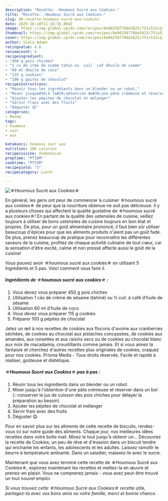 ```yaml
---
description: "Recette: ☆Houmous Sucré aux Cookies☆"
title: "Recette: ☆Houmous Sucré aux Cookies☆"
slug: 96-recette-houmous-sucre-aux-cookies
date: 2020-10-18T11:16:55.884Z
image: https://img-global.cpcdn.com/recipes/0e002507788e5825/751x532cq70/☆houmous-sucre-aux-cookies☆-photo-principale-de-la-recette.jpg
thumbnail: https://img-global.cpcdn.com/recipes/0e002507788e5825/751x532cq70/☆houmous-sucre-aux-cookies☆-photo-principale-de-la-recette.jpg
cover: https://img-global.cpcdn.com/recipes/0e002507788e5825/751x532cq70/☆houmous-sucre-aux-cookies☆-photo-principale-de-la-recette.jpg
author: Viola Adams
ratingvalue: 4.8
reviewcount: 4
recipeingredient:
- "450 g pois chiches"
- "1 cs de crme de ssame tahin ou  cuil  caf dhuile de ssame"
- "60 ml dhuile de coco"
- "115 g cookies"
- "100 g ppites de chocolat"
recipeinstructions:
- "Réunir tous les ingrédients dans un blender ou un robot."
- "Mixer jusqu&#39;à l&#39;obtention d&#39;une pâte crémeuse et réserver dans un bol (💡conserver le jus de cuisson des pois chiches pour délayer la préparation au besoin)"
- "Ajouter les pépites de chocolat et mélanger"
- "Servir frais avec des fruits"
- "Déguster 😋"
categories:
- Resep
tags:
- houmous
- sucr
- aux

katakunci: houmous sucr aux 
nutrition: 280 calories
recipecuisine: Indonesian
preptime: "PT18M"
cooktime: "PT33M"
recipeyield: "3"
recipecategory: Lunch

---
```



![☆Houmous Sucré aux Cookies☆](https://img-global.cpcdn.com/recipes/0e002507788e5825/751x532cq70/☆houmous-sucre-aux-cookies☆-photo-principale-de-la-recette.jpg)

En général, les gens ont peur de commencer à cuisiner ☆houmous sucré aux cookies☆ de peur que la nourriture obtenue ne soit pas délicieuse. Il y a plusieurs choses qui affectent la qualité gustative de ☆houmous sucré aux cookies☆! En partant de la qualité des ustensiles de cuisine, veillez toujours à utiliser de bons ustensiles de cuisine toujours en bon état et propres. De plus, pour un goût alimentaire prononcé, il faut bien sûr utiliser beaucoup d'épices pour que les aliments produits n'aient pas un goût fade. De plus, prenez beaucoup de pratique pour reconnaître les différentes saveurs de la cuisine, profitez de chaque activité culinaire de tout cœur, car la sensation d'être excité, calme et non pressé affecte aussi le goût de la cuisine!

<!--inarticleads1-->

Vous pouvez avoir ☆houmous sucré aux cookies☆ en utilisant 5 Ingrédients et 5 pas. Voici comment vous faire il.

##### Ingrédients de ☆houmous sucré aux cookies☆ :

1. Vous devez vous préparer 450 g pois chiches
1. Utilisation 1 càs de crème de sésame (tahiné) ou ½ cuil. à café d’huile de sésame
1. Utilisation 60 ml d&#39;huile de coco
1. Vous devez vous préparer 115 g cookies
1. Préparer 100 g pépites de chocolat


Jetez un œil à nos recettes de cookies aux flocons d&#39;avoine aux cranberries séchées, de cookies au chocolat aux pistaches concassées, de cookies aux amandes, aux noisettes et aux raisins secs ou de cookies au chocolat blanc aux noix de macadamia, croustillants comme jamais. Et si vous aimez la fantaisie et cherchez d&#39;autres recettes plus originales de cookies, craquez pour nos cookies. Prisma Media - Tous droits réservés. Facile et rapide à réaliser, goûteuse et diététique. 

<!--inarticleads2-->

##### ☆Houmous Sucré aux Cookies☆ pas à pas :

1. Réunir tous les ingrédients dans un blender ou un robot.
1. Mixer jusqu&#39;à l&#39;obtention d&#39;une pâte crémeuse et réserver dans un bol (💡conserver le jus de cuisson des pois chiches pour délayer la préparation au besoin)
1. Ajouter les pépites de chocolat et mélanger
1. Servir frais avec des fruits
1. Déguster 😋


Pour en savoir plus sur les aliments de cette recette de biscuits, rendez-vous ici sur notre guide des aliments. Chaque jour, nos meilleures idées recettes dans votre boîte mail. Mixez le tout jusqu&#39;à obtenir un… Découvrez la recette de Cookies, un peu de rêve et d&#39;évasion dans un biscuit tendre qui enchante les enfants, les adolescents et les adultes. Laissez ramollir le beurre à température ambiante. Dans un saladier, malaxez-le avec le sucre. 

<!--inarticleads1-->

<p>
Maintenant que vous avez terminé cette recette de ☆Houmous Sucré aux Cookies☆, explorez maintenant les recettes et mettez-la en œuvre et prenez-en plaisir. Vous ne comprenez jamais - vous avez peut-être trouvé un tout nouvel emploi.
</p>

<p>
<i>Si vous trouvez cette ☆Houmous Sucré aux Cookies☆ recette utile, partagez-la avec vos bons amis ou votre famille, merci et bonne chance.</i>
</p>

